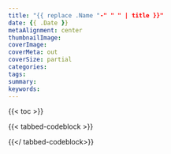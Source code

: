 ```yaml
---
title: "{{ replace .Name "-" " " | title }}"
date: {{ .Date }}
metaAlignment: center
thumbnailImage:
coverImage: 
coverMeta: out
coverSize: partial
categories:
tags:
summary:
keywords:
---
```


<!--more-->


{{< toc >}}



{{< tabbed-codeblock >}}

{{</ tabbed-codeblock>}}




